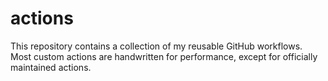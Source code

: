 # actions

This repository contains a collection of my reusable GitHub workflows. Most custom actions are handwritten for performance, except for officially maintained actions.
